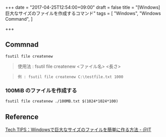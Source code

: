 +++
date = "2017-04-25T12:54:00+09:00"
draft = false
title = "[Windows] 巨大なサイズのファイルを作成するコマンド"
tags = [
    "Windows",
    "Windows Command",
]

+++

## Commnad

```
fsutil file createnew
```

> 使用法 : fsutil file createnew <ファイル名> <長さ>

>     例 : fsutil file createnew C:\testfile.txt 1000

### 100MiB のファイルを作成する
```
fsutil file createnew ./100MB.txt $(1024*1024*100)
```

## Reference

[Tech TIPS：Windowsで巨大なサイズのファイルを簡単に作る方法 \- ＠IT](http://www.atmarkit.co.jp/ait/articles/0209/28/news002.html)
